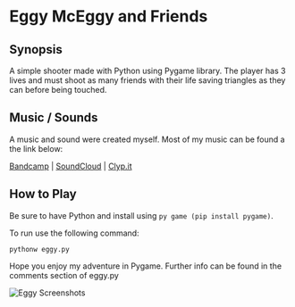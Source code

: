 # Eggy McEggy and Friends

## Synopsis
A  simple shooter made with Python using Pygame library. The player has 3 lives and must shoot as many friends with their life saving triangles as they can before being touched.

## Music / Sounds
A music and sound were created myself. Most of my music can be found a the link below:

[Bandcamp](https://grassnose.bandcamp.com/) |
[SoundCloud](https://soundcloud.com/grassnose) |
[Clyp.it](https://clyp.it/user/3b2ltmbv)

## How to Play

Be sure to have Python and install using ```py game (pip install pygame)```.

To run use the following command:

```pythonw eggy.py```

Hope you enjoy my adventure in Pygame. Further info can be found in the comments section of eggy.py

![Eggy Screenshots](/eggy.gif)
